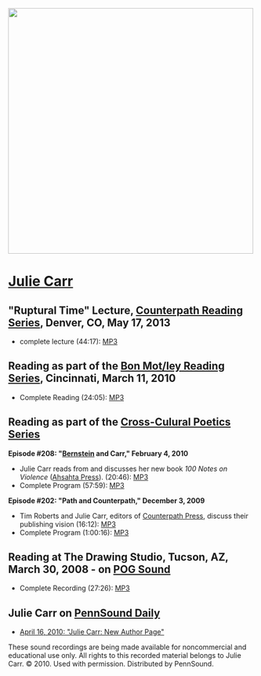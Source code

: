 <img src="http://media.sas.upenn.edu/pennsound/misc/Images/Carr-Julie.jpg" width="500" />  

[Julie Carr](http://www.colorado.edu/English/faculty/facpages/carr.shtml)
=========================================================================

"Ruptural Time" Lecture, [Counterpath Reading Series](Counterpath.php), Denver, CO, May 17, 2013
------------------------------------------------------------------------------------------------

-   complete lecture (44:17): [MP3](http://media.sas.upenn.edu/pennsound/groups/Counterpath/05-17-13_Fitch-Carr/Carr-Julie_Ruptural-TIme-Lecture_Denver_Counterpath_5-17-13.mp3)

Reading as part of the [Bon Mot/ley Reading Series](http://writing.upenn.edu/pennsound/x/Bon-Motley.php), Cincinnati, March 11, 2010
------------------------------------------------------------------------------------------------------------------------------------

-   Complete Reading (24:05): [MP3](http://media.sas.upenn.edu/pennsound/authors/Carr/Carr-Julie_Bon-Motley-Reading-Series_Cincinnati_3-11-10.mp3)

Reading as part of the [Cross-Culural Poetics Series](http://writing.upenn.edu/pennsound/x/XCP.php)
---------------------------------------------------------------------------------------------------

**Episode \#208: "[Bernstein](http://writing.upenn.edu/pennsound/x/Bernstein.html) and Carr," February 4, 2010**

-   Julie Carr reads from and discusses her new book *100 Notes on Violence* ([Ahsahta Press](http://ahsahtapress.boisestate.edu/)). (20:46): [MP3](http://media.sas.upenn.edu/pennsound/groups/XCP/XCP_208_Carr_2-4-10.mp3)
-   Complete Program (57:59): [MP3](http://media.sas.upenn.edu/pennsound/groups/XCP/XCP_208_Complete-Program_2-4-10.mp3)

  
**Episode \#202: "Path and Counterpath," December 3, 2009**

-   Tim Roberts and Julie Carr, editors of [Counterpath Press](http://www.counterpathpress.org/), discuss their publishing vision (16:12): [MP3](http://media.sas.upenn.edu/Pennsound/groups/XCP/XCP_202_Tim-Roberts_12-03-09.mp3)
-   Complete Program (1:00:16): [MP3](http://media.sas.upenn.edu/Pennsound/groups/XCP/XCP_202_Complete-Recording_12-03-09.mp3)

Reading at The Drawing Studio, Tucson, AZ, March 30, 2008 - on [POG Sound](http://writing.upenn.edu/pennsound/x/POG-Sound.php#Drawing-Studio)
---------------------------------------------------------------------------------------------------------------------------------------------

-   Complete Recording (27:26): [MP3](http://media.sas.upenn.edu/Pennsound/authors/Carr/Carr-Julie_01_Complete-Reading_POG-series_Drawing-Studio_Tuscon-AZ_3-30-08.mp3)

Julie Carr on [PennSound Daily](http://writing.upenn.edu/pennsound/daily)
-------------------------------------------------------------------------

-   [April 16, 2010: "Julie Carr: New Author Page"](http://writing.upenn.edu/pennsound/daily/201004.php#16_18:12)

These sound recordings are being made available for noncommercial
and educational use only. All rights to this recorded material
belongs to Julie Carr. © 2010. Used with permission. Distributed
by PennSound.
